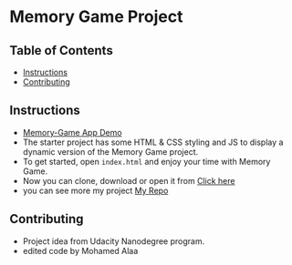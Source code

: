 # Memory Game Project

## Table of Contents

* [Instructions](#instructions)
* [Contributing](#contributing)

## Instructions

* [Memory-Game App Demo](https://mo-alaa88.github.io/Memory-Game/)
* The starter project has some HTML & CSS styling and JS to display a dynamic version of the Memory Game project. 
* To get started, open `index.html` and enjoy your time with Memory Game.
* Now you can clone, download or open it from <a href = "https://github.com/MohammedAlaa88/Memory-Game.git">Click here</a>
* you can see more my project <a href = "https://github.com/MohammedAlaa88"> My Repo</a>

## Contributing

* Project idea from Udacity Nanodegree program.
* edited code by Mohamed Alaa
